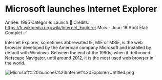 # Microsoft launches Internet Explorer

Année: 1995
Catégorie: Launch 🚀
Credits: https://fr.wikipedia.org/wiki/Internet_Explorer
Mois - Jour: 16 Août
État: Complet ✅

Internet Explorer, sometimes abbreviated IE, MIE or MSIE, is the web browser developed by the American company Microsoft and installed by default with Windows. Between the end of the 1990s, when it dethroned Netscape Navigator, until around 2012, it is the most used web browser in the world.

![Microsoft%20launches%20Internet%20Explorer/Untitled.png](Microsoft%20launches%20Internet%20Explorer/Untitled.png)